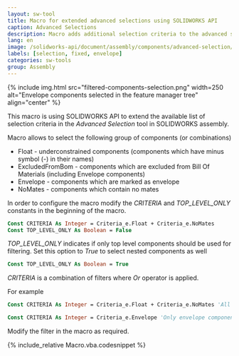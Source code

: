 ```yaml
---
layout: sw-tool
title: Macro for extended advanced selections using SOLIDWORKS API
caption: Advanced Selections
description: Macro adds additional selection criteria to the advanced selection tool allowing to select components which are excluded from bom, envelope, float etc.
lang: en
image: /solidworks-api/document/assembly/components/advanced-selection/filtered-components-selection.png
labels: [selection, fixed, envelope]
categories: sw-tools
group: Assembly
---
```

{% include img.html src="filtered-components-selection.png" width=250 alt="Envelope components selected in the feature manager tree" align="center" %}

This macro is using SOLIDWORKS API to extend the available list of selection criteria in the *Advanced Selection* tool in SOLIDWORKS assembly.

Macro allows to select the following group of components (or combinations)

* Float - underconstrained components (components which have minus symbol (-) in their names)
* ExcludedFromBom - components which are excluded from Bill Of Materials (including Envelope components)
* Envelope - components which are marked as envelope
* NoMates - components which contain no mates

In order to configure the macro modify the *CRITERIA*  and *TOP_LEVEL_ONLY* constants in the beginning of the macro.

~~~ vb
Const CRITERIA As Integer = Criteria_e.Float + Criteria_e.NoMates
Const TOP_LEVEL_ONLY As Boolean = False
~~~

*TOP_LEVEL_ONLY* indicates if only top level components should be used for filtering. Set this option to *True* to select nested components as well

~~~ vb
Const TOP_LEVEL_ONLY As Boolean = True
~~~

*CRITERIA* is a combination of filters where *Or* operator is applied.

For example

~~~ vb
Const CRITERIA As Integer = Criteria_e.Float + Criteria_e.NoMates 'All float components or components with no mates wil be selected
~~~

~~~ vb
Const CRITERIA As Integer = Criteria_e.Envelope 'Only envelope components will be selected
~~~

Modify the filter in the macro as required.

{% include_relative Macro.vba.codesnippet %}
